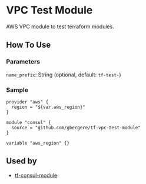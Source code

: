 # VPC Test Module

AWS VPC module to test terraform modules.

## How To Use

### Parameters
`name_prefix`: String (optional, default: `tf-test-`)

### Sample
```hcl
provider "aws" {
  region = "${var.aws_region}"
}

module "consul" {
  source = "github.com/gbergere/tf-vpc-test-module"
}

variable "aws_region" {}
```

## Used by
* [tf-consul-module](https://github.com/gbergere/tf-consul-module)
